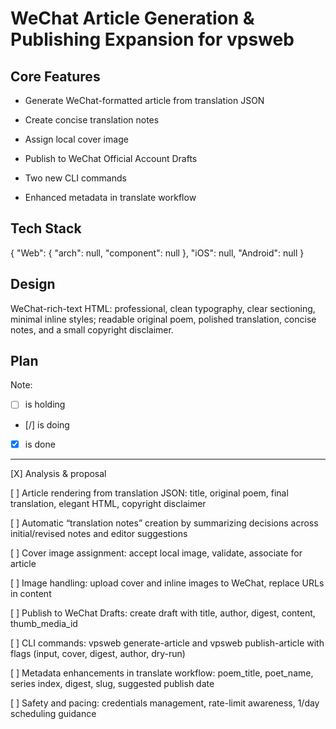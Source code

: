 # WeChat Article Generation & Publishing Expansion for vpsweb

## Core Features

- Generate WeChat-formatted article from translation JSON

- Create concise translation notes

- Assign local cover image

- Publish to WeChat Official Account Drafts

- Two new CLI commands

- Enhanced metadata in translate workflow

## Tech Stack

{
  "Web": {
    "arch": null,
    "component": null
  },
  "iOS": null,
  "Android": null
}

## Design

WeChat-rich-text HTML: professional, clean typography, clear sectioning, minimal inline styles; readable original poem, polished translation, concise notes, and a small copyright disclaimer.

## Plan

Note: 

- [ ] is holding
- [/] is doing
- [X] is done

---

[X] Analysis & proposal

[ ] Article rendering from translation JSON: title, original poem, final translation, elegant HTML, copyright disclaimer

[ ] Automatic “translation notes” creation by summarizing decisions across initial/revised notes and editor suggestions

[ ] Cover image assignment: accept local image, validate, associate for article

[ ] Image handling: upload cover and inline images to WeChat, replace URLs in content

[ ] Publish to WeChat Drafts: create draft with title, author, digest, content, thumb_media_id

[ ] CLI commands: vpsweb generate-article and vpsweb publish-article with flags (input, cover, digest, author, dry-run)

[ ] Metadata enhancements in translate workflow: poem_title, poet_name, series index, digest, slug, suggested publish date

[ ] Safety and pacing: credentials management, rate-limit awareness, 1/day scheduling guidance
